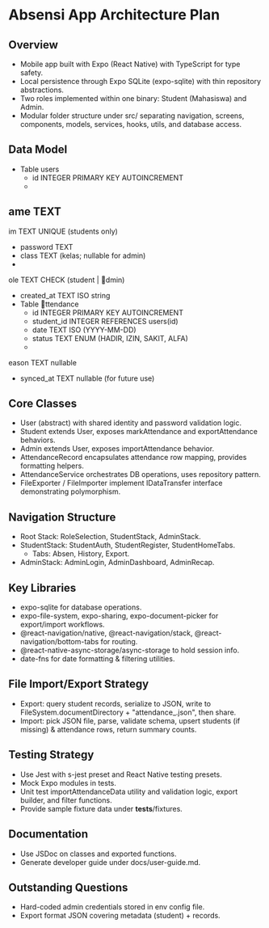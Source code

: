 # Absensi App Architecture Plan

## Overview
- Mobile app built with Expo (React Native) with TypeScript for type safety.
- Local persistence through Expo SQLite (expo-sqlite) with thin repository abstractions.
- Two roles implemented within one binary: Student (Mahasiswa) and Admin.
- Modular folder structure under src/ separating navigation, screens, components, models, services, hooks, utils, and database access.

## Data Model
- Table users
  - id INTEGER PRIMARY KEY AUTOINCREMENT
  - 
ame TEXT
  - 
im TEXT UNIQUE (students only)
  - password TEXT
  - class TEXT (kelas; nullable for admin)
  - ole TEXT CHECK (student | dmin)
  - created_at TEXT ISO string
- Table ttendance
  - id INTEGER PRIMARY KEY AUTOINCREMENT
  - student_id INTEGER REFERENCES users(id)
  - date TEXT ISO (YYYY-MM-DD)
  - status TEXT ENUM (HADIR, IZIN, SAKIT, ALFA)
  - eason TEXT nullable
  - synced_at TEXT nullable (for future use)

## Core Classes
- User (abstract) with shared identity and password validation logic.
- Student extends User, exposes markAttendance and exportAttendance behaviors.
- Admin extends User, exposes importAttendance behavior.
- AttendanceRecord encapsulates attendance row mapping, provides formatting helpers.
- AttendanceService orchestrates DB operations, uses repository pattern.
- FileExporter / FileImporter implement IDataTransfer interface demonstrating polymorphism.

## Navigation Structure
- Root Stack: RoleSelection, StudentStack, AdminStack.
- StudentStack: StudentAuth, StudentRegister, StudentHomeTabs.
  - Tabs: Absen, History, Export.
- AdminStack: AdminLogin, AdminDashboard, AdminRecap.

## Key Libraries
- expo-sqlite for database operations.
- expo-file-system, expo-sharing, expo-document-picker for export/import workflows.
- @react-navigation/native, @react-navigation/stack, @react-navigation/bottom-tabs for routing.
- @react-native-async-storage/async-storage to hold session info.
- date-fns for date formatting & filtering utilities.

## File Import/Export Strategy
- Export: query student records, serialize to JSON, write to FileSystem.documentDirectory + "attendance_<nim>.json", then share.
- Import: pick JSON file, parse, validate schema, upsert students (if missing) & attendance rows, return summary counts.

## Testing Strategy
- Use Jest with 	s-jest preset and React Native testing presets.
- Mock Expo modules in tests.
- Unit test importAttendanceData utility and validation logic, export builder, and filter functions.
- Provide sample fixture data under __tests__/fixtures.

## Documentation
- Use JSDoc on classes and exported functions.
- Generate developer guide under docs/user-guide.md.

## Outstanding Questions
- Hard-coded admin credentials stored in env config file.
- Export format JSON covering metadata (student) + records.
